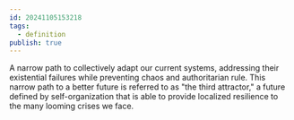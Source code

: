 ```yaml
---
id: 20241105153218
tags:
  - definition
publish: true
---
```

A narrow path to collectively adapt our current systems, addressing their existential failures while preventing chaos and authoritarian rule. This narrow path to a better future is referred to as "the third attractor," a future defined by self-organization that is able to provide localized resilience to the many looming crises we face.